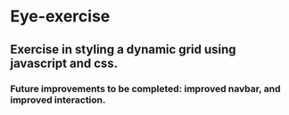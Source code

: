 # Eye-exercise
## Exercise in styling a dynamic grid using javascript and css.
### Future improvements to be completed: improved navbar, and improved interaction. 

